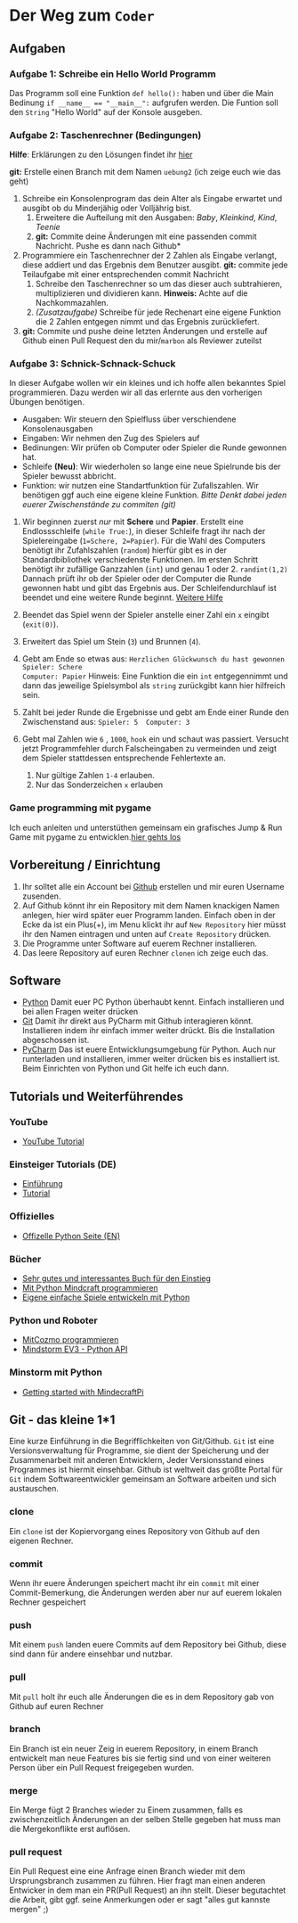 # Der Weg zum `Coder`
## Aufgaben
### Aufgabe 1: Schreibe ein Hello World Programm
Das Programm soll eine Funktion `def hello():` haben und über die Main Bedinung `if __name__ == "__main__":` aufgrufen werden. Die Funtion soll den `String` "Hello World" auf der Konsole ausgeben.
### Aufgabe 2: Taschenrechner (Bedingungen)
**Hilfe**: Erklärungen zu den Lösungen findet ihr [hier](hilfe/uebung_2.md)

**git:** Erstelle einen Branch mit dem Namen `uebung2` (ich zeige euch wie das geht)
1. Schreibe ein Konsolenprogram das dein Alter als Eingabe erwartet und ausgibt ob du Minderjähig oder Volljährig bist.
    1. Erweitere die Aufteilung mit den Ausgaben: *Baby*, *Kleinkind*, *Kind*, *Teenie*
    2. **git:** Commite deine Änderungen mit eine passenden commit Nachricht. Pushe es dann nach Github*
2. Programmiere ein Taschenrechner der 2 Zahlen als Eingabe verlangt, diese addiert und das Ergebnis dem Benutzer ausgibt. **git:** commite jede Teilaufgabe mit einer entsprechenden commit Nachricht
    1. Schreibe den Taschenrechner so um das dieser auch subtrahieren, multiplizieren und dividieren kann. **Hinweis:** Achte auf die Nachkommazahlen.
    2. *(Zusatzaufgabe)* Schreibe für jede Rechenart eine eigene Funktion die 2 Zahlen entgegen nimmt und das Ergebnis zurückliefert.
3. **git:** Commite und pushe deine letzten Änderungen und erstelle auf Github einen Pull Request den du mir/`marbon` als Reviewer zuteilst
### Aufgabe 3: Schnick-Schnack-Schuck
In dieser Aufgabe wollen wir ein kleines und ich hoffe allen bekanntes Spiel programmieren. Dazu werden wir all das erlernte aus den vorherigen Übungen benötigen. 
* Ausgaben: Wir steuern den Spielfluss über verschiendene Konsolenausgaben
* Eingaben: Wir nehmen den Zug des Spielers auf
* Bedinungen: Wir prüfen ob Computer oder Spieler die Runde gewonnen hat.
* Schleife **(Neu)**: Wir wiederholen so lange eine neue Spielrunde bis der Spieler bewusst abbricht.
* Funktion: wir nutzen eine Standartfunktion für Zufallszahlen. Wir benötigen ggf auch eine eigene kleine Funktion.
*Bitte Denkt dabei jeden euerer Zwischenstände zu commiten (git)*

1. Wir beginnen zuerst *nur* mit **Schere** und **Papier**. 
Erstellt eine Endlossschleife (`while True:`), in dieser Schleife fragt ihr nach der Spielereingabe (`1=Schere, 2=Papier`). 
Für die Wahl des Computers benötigt ihr Zufahlszahlen (`random`) hierfür gibt es in der Standardbibliothek verschiedenste Funktionen. Im ersten Schritt benötigt ihr zufällige Ganzzahlen (`int`) und genau 1 oder 2. `randint(1,2)`
Dannach prüft ihr ob der Spieler oder der Computer die Runde gewonnen habt und gibt das Ergebnis aus. 
Der Schleifendurchlauf ist beendet und eine weitere Runde beginnt.
[Weitere Hilfe](hilfe/uebung_3.md)

2. Beendet das Spiel wenn der Spieler anstelle einer Zahl ein `x` eingibt (`exit(0)`).

3. Erweitert das Spiel um Stein (`3`) und Brunnen (`4`).

4. Gebt am Ende so etwas aus: 
`Herzlichen Glückwunsch du hast gewonnen` 
`Spieler: Schere`   
`Computer: Papier`
Hinweis: Eine Funktion die ein `int` entgegennimmt und dann das jeweilige Spielsymbol als `string` zurückgibt kann hier hilfreich sein.

5. Zahlt bei jeder Runde die Ergebnisse und gebt am Ende einer Runde den Zwischenstand aus:
`Spieler: 5  Computer: 3`

6. Gebt mal Zahlen wie `6` , `1000`, `hook` ein und schaut was passiert. Versucht jetzt Programmfehler durch Falscheingaben zu vermeinden und zeigt dem Spieler stattdessen entsprechende Fehlertexte an.
    1. Nur gültige Zahlen `1-4` erlauben.
    2. Nur das Sonderzeichen `x` erlauben 
### Game programming mit pygame
Ich euch anleiten und unterstüthen gemeinsam ein grafisches Jump & Run Game mit pygame zu entwicklen.[hier gehts los](pygame.md) 

## Vorbereitung / Einrichtung
1. Ihr solltet alle ein Account bei [Github](https://www.github.com) erstellen und mir euren Username zusenden.
2. Auf Github könnt ihr ein Repository mit dem Namen knackigen Namen anlegen, hier wird später euer Programm landen.
Einfach oben in der Ecke da ist ein Plus(+), im Menu klickt ihr auf `New Repository` hier müsst ihr den Namen eintragen und unten auf `Create Repository` drücken.
3. Die Programme unter Software auf euerem Rechner installieren.
4. Das leere Repository auf euren Rechner `clonen` ich zeige euch das.
## Software
* [Python](https://www.python.org/downloads) Damit euer PC Python überhaubt kennt. Einfach installieren und bei allen Fragen weiter drücken 
* [Git](https://git-scm.com/downloads) Damit ihr direkt aus PyCharm mit Github interagieren könnt. Installieren indem ihr einfach immer weiter drückt. Bis die Installation abgeschossen ist.
* [PyCharm](https://www.jetbrains.com/pycharm-edu/download/index.html) Das ist euere Entwicklungsumgebung für Python. Auch nur runterladen und installieren, immer weiter drücken bis es installiert ist. Beim Einrichten von Python und Git helfe ich euch dann.

## Tutorials und Weiterführendes
### YouTube
* [YouTube Tutorial](https://www.youtube.com/playlist?list=PLNmsVeXQZj7q0ao69AIogD94oBgp3E9Zs)

### Einsteiger Tutorials (DE)
* [Einführung](https://tutorial.djangogirls.org/de/python_introduction/)
* [Tutorial](https://py-tutorial-de.readthedocs.io/de/python-3.3/)

### Offizielles 
* [Offizelle Python Seite (EN)](https://docs.python.org/3/)

### Bücher
* [Sehr gutes und interessantes Buch für den Einstieg](https://www.amazon.de/dp/3836265141/ref=cm_sw_em_r_mt_dp_U_OtBqEbCGVCZHA)
* [Mit Python Mindcraft programmieren](https://www.amazon.de/dp/3864905184/ref=cm_sw_em_r_mt_dp_U_nEBqEb50FG1V3)
* [Eigene einfache Spiele entwickeln mit Python](https://www.amazon.de/dp/3864904927/ref=cm_sw_em_r_mt_dp_U_tEBqEbWXC3D26)

### Python und Roboter
* [MitCozmo programmieren](https://github.com/anki/cozmo-python-sdk)
* [Mindstorm EV3 - Python API](https://education.lego.com/de-de/support/mindstorms-ev3/python-for-ev3)

### Minstorm mit Python
* [Getting started with MindecraftPi](https://projects.raspberrypi.org/en/projects/getting-started-with-minecraft-pi)

## Git - das kleine 1*1
Eine kurze Einführung in die Begrifflichkeiten von Git/Github. `Git` ist eine Versionsverwaltung für Programme, sie dient der Speicherung und der Zusammenarbeit mit anderen Entwicklern, Jeder Versionsstand eines Programmes ist hiermit einsehbar. Github ist weltweit das größte Portal für `Git` indem Softwareentwickler gemeinsam an Software arbeiten und sich austauschen. 
### clone
Ein `clone` ist der Kopiervorgang eines Repository von Github auf den eigenen Rechner.  
### commit
Wenn ihr euere Änderungen speichert macht ihr ein `commit` mit einer Commit-Bemerkung, die Änderungen werden aber nur auf euerem lokalen Rechner gespeichert
### push
Mit einem `push` landen euere Commits auf dem Repository bei Github, diese sind dann für andere einsehbar und nutzbar.
### pull
Mit `pull` holt ihr euch alle Änderungen die es in dem Repository gab von Github auf euren Rechner 
### branch
Ein Branch ist ein neuer Zeig in euerem Repository, in einem Branch entwickelt man neue Features bis sie fertig sind und von einer weiteren Person über ein Pull Request freigegeben wurden.
### merge
Ein Merge fügt 2 Branches wieder zu Einem zusammen, falls es zwischenzeitlich Änderungen an der selben Stelle gegeben hat muss man die Mergekonflikte erst auflösen.
### pull request
Ein Pull Request eine eine Anfrage einen Branch wieder mit dem Ursprungsbranch zusammen zu führen. Hier fragt man einen anderen Entwicker in dem man ein PR(Pull Request) an ihn stellt. Dieser begutachtet die Arbeit, gibt ggf. seine Anmerkungen oder er sagt "alles gut kannste mergen" ;)

  

